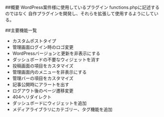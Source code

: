 ##概要
WordPress案件様に使用しているプラグイン
functions.phpに記述するのではなく
自作プラグインを開発し、それらを拡張して使用するようにしている。

##主要機能一覧
- カスタムポストタイプ
- 管理画面ログイン時のロゴ変更
- WordPressバージョンと更新を非表示にする
- ダッシュボードの不要なウィジェットを消す
- 投稿画面の項目をカスタマイズ
- 管理画面内のメニューを非表示にする
- 管理バーの項目をカスタマイズ
- 記事公開時にアラートを出す
- ログアウト後のページ遷移変更
- 404へリダイレクト
- ダッシュボードにウィジェットを追加
- メディアライブラリにカテゴリー、タグ機能を追加